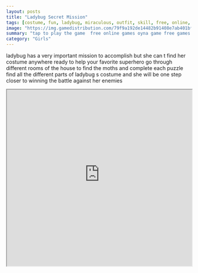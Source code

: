 ```yaml
---
layout: posts
title: "Ladybug Secret Mission"
tags: [costume, fun, ladybug, miraculous, outfit, skill, free, online, games, oyna, game, free, games, play, play, games]
image: "https://img.gamedistribution.com/79f9a192de14482b91408e7ab401bf06.jpg"
summary: "tap to play the game  free online games oyna game free games play play games"
category: "Girls"
---
```


ladybug has a very important mission to accomplish but she can t find her costume anywhere ready to help your favorite superhero go through different rooms of the house to find the moths and complete each puzzle find all the different parts of ladybug s costume and she will be one step closer to winning the battle against her enemies

<iframe width="100%" height="480px;" src="https://html5.gamedistribution.com/79f9a192de14482b91408e7ab401bf06/"></iframe>